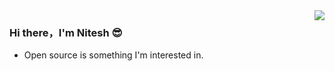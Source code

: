 
<img align="right" src="https://github-readme-stats.vercel.app/api?username=connectnitesh&show_icons=true&icon_color=CE1D2D&text_color=718096&bg_color=00000000&hide_title=true&hide_border=true" />

### Hi there，I'm Nitesh 😎

- Open source is something I'm interested in.
